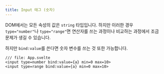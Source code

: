```yaml
---
title: Input 태그 (숫자)
---
```


DOM에서는 모든 속성의 값은 `string` 타입입니다. 하지만 이러한 경우 `type="number"`나 `type="range"`면 연산자를 쓰는 과정이나 비교하는 과정에서 조금 문제가 생길 수 있습니다.

하지만 `bind:value`를 쓴다면 숫자 변수를 쓰는 것 또한 가능합니다.



```svelte
/// file: App.svelte
<input type=number bind:value={a} min=0 max=10>
<input type=range bind:value={a} min=0 max=10>
```
